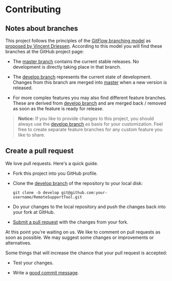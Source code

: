 # Contributing


## Notes about branches

This project follows the principles of the [GitFlow branching model](http://jeffkreeftmeijer.com/2010/why-arent-you-using-git-flow/) as [proposed by Vincent Driessen](http://nvie.com/posts/a-successful-git-branching-model/). According to this model you will find these branches at the GitHub project page:

-   The [master branch](https://github.com/OpenIndex/RemoteSupportTool/tree/master) contains the current stable releases. No development is directly taking place in that branch.
     
-   The [develop branch](https://github.com/OpenIndex/RemoteSupportTool/tree/develop) represents the current state of development. Changes from this branch are merged into [master](https://github.com/OpenIndex/RemoteSupportTool/tree/master) when a new version is released.
    
-   For more complex features you may also find different feature branches. These are derived from [develop branch](https://github.com/OpenIndex/RemoteSupportTool/tree/develop) and are merged back / removed as soon as the feature is ready for release.

> **Notice:** If you like to provide changes to this project, you should always use the [develop branch](https://github.com/OpenIndex/RemoteSupportTool/tree/develop) as basis for your customization. Feel free to create separate feature branches for any custom feature you like to share. 


## Create a pull request

We love pull requests. Here's a quick guide.

-   Fork this project into you GitHub profile.

-   Clone the [develop branch](https://github.com/OpenIndex/RemoteSupportTool/tree/develop) of the repository to your 
    local disk:
    ```
    git clone -b develop git@github.com:your-username/RemoteSupportTool.git
    ```
    
-   Do your changes to the local repository and push the changes back into your fork at GitHub.
 
-   [Submit a pull request](https://github.com/OpenIndex/RemoteSupportTool/compare/) with the changes from your fork.

At this point you're waiting on us. We like to comment on pull requests as soon as possible. We may suggest some changes or improvements or alternatives.

Some things that will increase the chance that your pull request is accepted:

-   Test your changes.

-   Write a [good commit message](http://tbaggery.com/2008/04/19/a-note-about-git-commit-messages.html).
